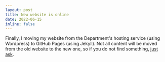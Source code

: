 ```yaml
---
layout: post
title: New website is online
date: 2022-06-15
inline: false
---
```

Finally, I moving my website from the Department's hosting service (using Wordpress) to GitHub Pages (using Jekyll).
Not all content will be moved from the old website to the new one, so if you do not find something, [just ask](mailto:marino.miculan@uniud.it).